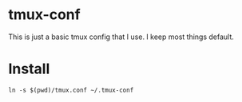 # tmux-conf

This is just a basic tmux config that I use. I keep most things default.

# Install

```shell
ln -s $(pwd)/tmux.conf ~/.tmux-conf
```
